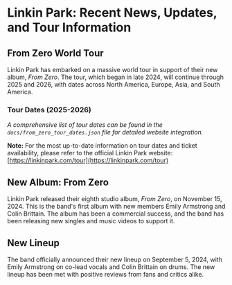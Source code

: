 # Linkin Park: Recent News, Updates, and Tour Information

## From Zero World Tour

Linkin Park has embarked on a massive world tour in support of their new album, *From Zero*. The tour, which began in late 2024, will continue through 2025 and 2026, with dates across North America, Europe, Asia, and South America.

### Tour Dates (2025-2026)

*A comprehensive list of tour dates can be found in the `docs/from_zero_tour_dates.json` file for detailed website integration.*

**Note:** For the most up-to-date information on tour dates and ticket availability, please refer to the official Linkin Park website: [https://linkinpark.com/tour](https://linkinpark.com/tour)

## New Album: From Zero

Linkin Park released their eighth studio album, *From Zero*, on November 15, 2024. This is the band's first album with new members Emily Armstrong and Colin Brittain. The album has been a commercial success, and the band has been releasing new singles and music videos to support it.

## New Lineup

The band officially announced their new lineup on September 5, 2024, with Emily Armstrong on co-lead vocals and Colin Brittain on drums. The new lineup has been met with positive reviews from fans and critics alike.
